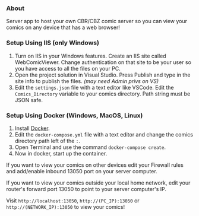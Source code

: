 ### About
Server app to host your own CBR/CBZ comic server so you can view your comics on any device that has a web browser!

### Setup Using IIS (only Windows)
1. Turn on IIS in your Windows features. Create an IIS site called WebComicViewer. Change authentication on that site to be your user so you have access to all the files on your PC.
2. Open the project solution in Visual Studio. Press Publish and type in the site info to publish the files. _(may need Admin privs on VS)_
3. Edit the `settings.json` file with a text editor like VSCode. Edit the `Comics_Directory` variable to your comics directory. Path string must be JSON safe.

### Setup Using Docker (Windows, MacOS, Linux)
1. Install [Docker](https://www.docker.com).
2. Edit the `docker-compose.yml` file with a text editor and change the comics directory path left of the `:`.
3. Open Terminal and use the command `docker-compose create`.
4. Now in docker, start up the container.

If you want to view your comics on other devices edit your Firewall rules and add/enable inbound 13050 port on your server computer.

If you want to view your comics outside your local home network, edit your router's forward port 13050 to point to your server computer's IP.

Visit `http://localhost:13050`, `http://(PC_IP):13050` or `http://(NETWORK_IP):13050` to view your comics!
